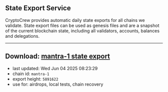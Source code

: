 ## State Export Service
CryptoCrew provides automatic daily state exports for all chains we validate. State export files can be used as genesis files and are a snapshot of the current blockchain state, including all validators, accounts, balances and delegations.

---
**Download: [mantra-1 state export](https://dl-eu2.ccvalidators.com/SERVICE/mantrachain/mantra-1_export_5891622.json)**
---

- last updated: Wed Jun 04 2025 08:23:29
- chain id: `mantra-1`
- export height: `5891622`
- use for: airdrops, local tests, chain recovery
